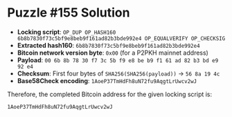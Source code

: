 # Puzzle #155 Solution

- **Locking script**: `OP_DUP OP_HASH160 6b8b7830f73c5bf9e8beb9f161ad82b3bde992e4 OP_EQUALVERIFY OP_CHECKSIG`
- **Extracted hash160**: `6b8b7830f73c5bf9e8beb9f161ad82b3bde992e4`
- **Bitcoin network version byte**: `0x00` (for a P2PKH mainnet address)
- **Payload**: `00 6b 8b 78 30 f7 3c 5b f9 e8 be b9 f1 61 ad 82 b3 bd e9 92 e4`
- **Checksum**: First four bytes of `SHA256(SHA256(payload))` → `56 8a 19 4c`
- **Base58Check encoding**: `1AoeP37TmHdFh8uN72fu9AqgtLrUwcv2wJ`

Therefore, the completed Bitcoin address for the given locking script is:

```
1AoeP37TmHdFh8uN72fu9AqgtLrUwcv2wJ
```
